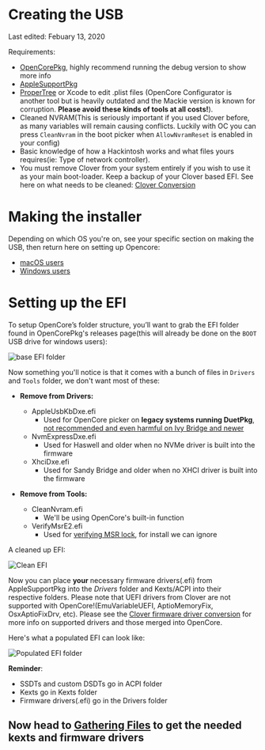 # Creating the USB

Last edited: Febuary 13, 2020

Requirements:

* [OpenCorePkg](https://github.com/acidanthera/OpenCorePkg/releases), highly recommend running the debug version to show more info
* [AppleSupportPkg](https://github.com/acidanthera/AppleSupportPkg/releases)
* [ProperTree](https://github.com/corpnewt/ProperTree) or Xcode to edit .plist files (OpenCore Configurator is another tool but is heavily outdated and the Mackie version is known for corruption. **Please avoid these kinds of tools at all costs!**).
* Cleaned NVRAM(This is seriously important if you used Clover before, as many variables will remain causing conflicts. Luckily with OC you can press `CleanNvram` in the boot picker when `AllowNvramReset` is enabled in your config)
* Basic knowledge of how a Hackintosh works and what files yours requires(ie: Type of network controller).
* You must remove Clover from your system entirely if you wish to use it as your main boot-loader. Keep a backup of your Clover based EFI. See here on what needs to be cleaned: [Clover Conversion](/clover-conversion/README.md)

# Making the installer

Depending on which OS you're on, see your specific section on making the USB, then return here on setting up Opencore:

* [macOS users](/installer-guide/mac-install.md)
* [Windows users](/installer-guide/winblows-install.md)


# Setting up the EFI

To setup OpenCore’s folder structure, you’ll want to grab the EFI folder found in OpenCorePkg's releases page(this will already be done on the `BOOT` USB drive for windows users):

![base EFI folder](https://i.imgur.com/PvNIR4y.png)

Now something you'll notice is that it comes with a bunch of files in `Drivers` and `Tools` folder, we don't want most of these:

* **Remove from Drivers:**
   * AppleUsbKbDxe.efi
      * Used for OpenCore picker on **legacy systems running DuetPkg**, [not recommended and even harmful on Ivy Bridge and newer](https://applelife.ru/threads/opencore-obsuzhdenie-i-ustanovka.2944066/page-176#post-856653)
   * NvmExpressDxe.efi
      * Used for Haswell and older when no NVMe driver is built into the firmware
   * XhciDxe.efi
      * Used for Sandy Bridge and older when no XHCI driver is built into the firmware

* **Remove from Tools:**
   * CleanNvram.efi
      * We'll be using OpenCore's built-in function
   * VerifyMsrE2.efi
      * Used for [verifying MSR lock](/extras/msr-lock.md), for install we can ignore

A cleaned up EFI:

![Clean EFI](https://i.imgur.com/2INJYol.png)

Now you can place **your** necessary firmware drivers(.efi) from AppleSupportPkg into the _Drivers_ folder and Kexts/ACPI into their respective folders. Please note that UEFI drivers from Clover are not supported with OpenCore!(EmuVariableUEFI, AptioMemoryFix, OsxAptioFixDrv, etc). Please see the [Clover firmware driver conversion](https://github.com/khronokernel/Opencore-Vanilla-Desktop-Guide/blob/master/clover-conversion/clover-efi.md) for more info on supported drivers and those merged into OpenCore.

Here's what a populated EFI can look like:

![Populated EFI folder](https://i.imgur.com/HVuyghf.png)

**Reminder**:

* SSDTs and custom DSDTs go in ACPI folder
* Kexts go in Kexts folder
* Firmware drivers(.efi) go in the Drivers folder

## Now head to [Gathering Files](/ktext.md) to get the needed kexts and firmware drivers

